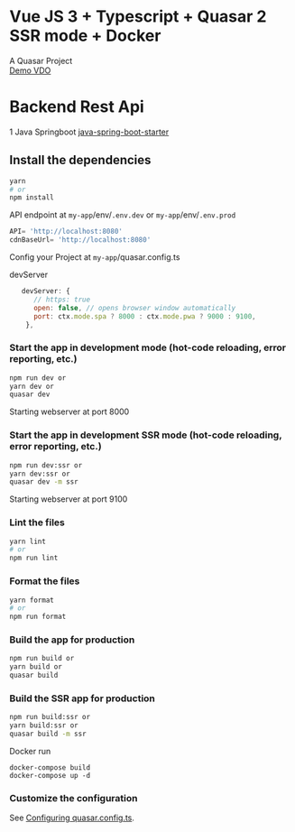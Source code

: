 # Vue JS 3 + Typescript + Quasar 2 SSR mode + Docker

A Quasar Project\
[Demo VDO](https://www.linkedin.com/posts/bekaku_full-stack-application-example-starter-github-activity-7129650875781808128-mYg6/?utm_source=share&utm_medium=member_desktop)

# Backend Rest Api

1 Java Springboot [java-spring-boot-starter](https://github.com/bekaku/java-spring-boot-starter)

## Install the dependencies

```bash
yarn
# or
npm install
```


API endpoint at `my-app`/env/`.env.dev` or `my-app`/env/`.env.prod`

```js
API= 'http://localhost:8080'
cdnBaseUrl= 'http://localhost:8080'
```

Config your Project at `my-app`/quasar.config.ts

devServer
```js
   devServer: {
      // https: true
      open: false, // opens browser window automatically
      port: ctx.mode.spa ? 8000 : ctx.mode.pwa ? 9000 : 9100,
    },
```

### Start the app in development mode (hot-code reloading, error reporting, etc.)

```bash
npm run dev or
yarn dev or
quasar dev
```
Starting webserver at port 8000
### Start the app in development SSR mode (hot-code reloading, error reporting, etc.)

```bash
npm run dev:ssr or
yarn dev:ssr or
quasar dev -m ssr
```
Starting webserver at port 9100
### Lint the files

```bash
yarn lint
# or
npm run lint
```

### Format the files

```bash
yarn format
# or
npm run format
```

### Build the app for production

```bash
npm run build or
yarn build or
quasar build
```

### Build the SSR app for production

```bash
npm run build:ssr or
yarn build:ssr or
quasar build -m ssr
```

Docker run

```batch
docker-compose build
docker-compose up -d
```

### Customize the configuration

See [Configuring quasar.config.ts](https://v2.quasar.dev/quasar-cli-vite/quasar-config-js).
